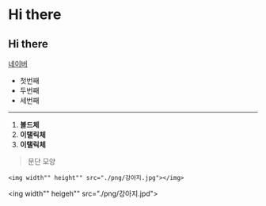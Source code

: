# Hi there 
## Hi there

[네이버](https://naver.com)

- 첫번째
-  두번째
-   세번째
    
***
1. **볼드체**
2. **이탤릭체**
3. __이탤릭체__

>문단 모양

    <img width"" height"" src="./png/강아지.jpg"></img>
    
    
 <ing width"" heigeh"" src="./png/강아지.jpd"></img>
